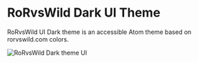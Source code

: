 # RoRvsWild Dark UI Theme

RoRvsWild UI Dark theme is an accessible Atom theme based on rorvswild.com colors.

![RoRvsWild Dark theme UI](https://basesecrete.com/rorvswild-theme/rorvswild-theme-atom-dark-ui3.png)
